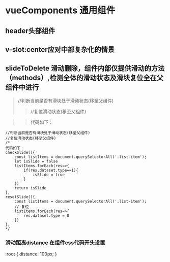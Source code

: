 # vueComponents 通用组件

## header头部组件
## v-slot:center应对中部复杂化的情景
## slideToDelete 滑动删除，组件内部仅提供滑动的方法（methods）,检测全体的滑动状态及滑块复位全在父组件中进行
>//判断当前是否有滑块处于滑动状态(移至父组件)
>>//复位滑动状态(移至父组件)

>>代码如下：
```
//判断当前是否有滑块处于滑动状态(移至父组件)
//复位滑动状态(移至父组件)
/*
代码如下：
checkSlide(){
	const listItems = document.querySelectorAll('.list-item');
	let isSlide = false
	listItems.forEach(res=>{
		if(res.dataset.type==1){
			isSlide = true
		}
	})
	return isSlide
},
resetSlide(){
	const listItems = document.querySelectorAll('.list-item');
	// 复位
	listItems.forEach(res=>{
		res.dataset.type = 0
	})
},				
*/
```
### 滑动距离distance  在组件css代码开头设置	
  :root {
		distance: 100px;
	}    
